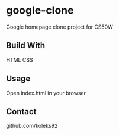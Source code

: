 # google-clone
Google homepage clone project for CS50W 

## Build With
HTML
CSS

## Usage
Open index.html in your browser

## Contact
github.com/koleks92


